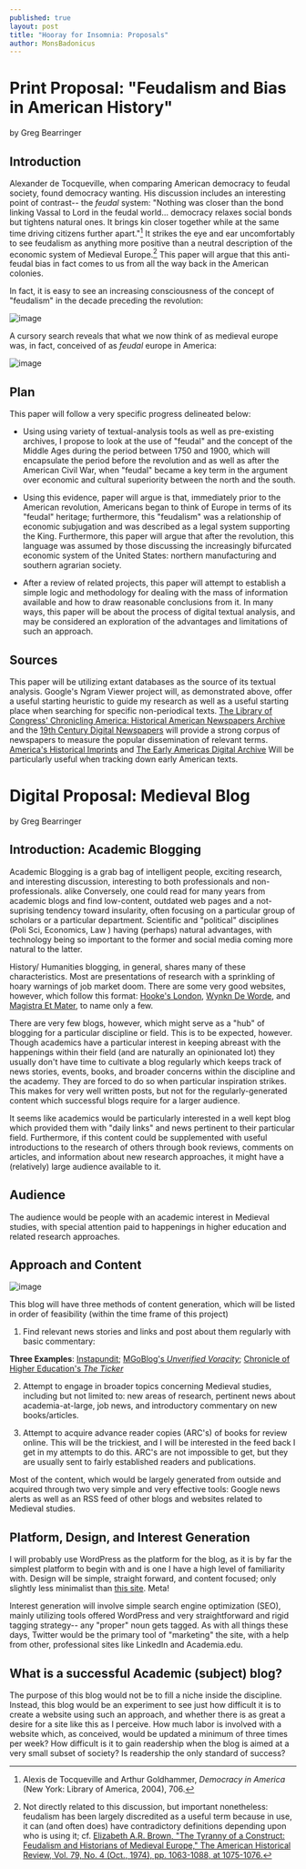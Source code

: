 ```yaml
---
published: true
layout: post
title: "Hooray for Insomnia: Proposals"
author: MonsBadonicus
---
```



# Print Proposal: "Feudalism and Bias in American History"
by Greg Bearringer

## Introduction
Alexander de Tocqueville, when comparing American democracy to feudal society, found democracy wanting. His discussion includes an interesting point of contrast-- the *feudal* system:   "Nothing was closer than the bond linking Vassal to Lord in the feudal world… democracy relaxes social bonds but tightens natural ones. It brings kin closer together while at the same time driving citizens further apart."[^1]  It strikes the eye and ear uncomfortably to see feudalism as anything more positive than a neutral description of the economic system of Medieval Europe.[^2] This paper will argue that this anti-feudal bias in fact comes to us from all the way back in the American colonies. 

In fact,  it is easy to see an increasing consciousness of the concept of "feudalism"  in the decade preceding the revolution: 

![image](http://i.imgur.com/DHQMBIg.png)

A cursory search reveals that what we now think of as medieval europe was, in fact, conceived of as *feudal* europe in America:

![image](http://i.imgur.com/qGSsJHs.png)

## Plan

This paper will follow a very specific progress delineated below:


* Using using variety of textual-analysis tools as well as  pre-existing archives, I propose to look at the use of "feudal" and the concept of the Middle Ages during the period between 1750 and 1900, which will encapsulate the period before the revolution and as well as after the American Civil War, when "feudal" became a key term in the argument over economic and cultural superiority between the north and the south. 

* Using this evidence,  paper will argue is that, immediately prior to the American revolution, Americans began to think of Europe in terms of its "feudal" heritage; furthermore, this "feudalism" was  a relationship of economic subjugation and was described as a legal system supporting the King.  Furthermore, this paper will argue that after the revolution, this language was assumed by those discussing the increasingly bifurcated economic system of the United States: northern manufacturing and southern agrarian society. 

*  After a review of related projects, this paper will attempt to establish a simple logic and methodology for dealing with the mass of information available and how to draw reasonable conclusions from it.   In many ways, this paper will be about the process of digital textual analysis, and may be considered an exploration of the advantages and limitations of such an approach.  

## Sources
This paper will be utilizing extant databases as the source of its textual analysis. Google's Ngram Viewer project will, as demonstrated above, offer a useful starting heuristic to guide my research as well as a useful starting place when searching for specific non-periodical texts. [The Library of Congress' Chronicling America: Historical American Newspapers Archive](http://chroniclingamerica.loc.gov/) and the [19th Century Digital Newspapers](http://infotrac.galegroup.com/itw/infomark/0/1/1/purl=rc6_NCNP?sw_aep=knox61277) will provide a strong corpus of newspapers to measure the popular dissemination of relevant terms. [America's Historical Imprints](http://infoweb.newsbank.com/iw-search/we/Evans?p_product=EAIX&p_action=keyword&p_theme=eai&p_nbid=O53L56QLMTM4MTE3MDUyNC44ODQzMzQ6MToxMzoxOTIuMjQ5LjEuMTM5&p_clear_search=yes&d_refprod=EAIX&) and [The Early Americas Digital Archive]( http://mith.umd.edu//eada/)  Will be particularly useful when tracking down early American texts. 



[^1]: Alexis de Tocqueville and Arthur Goldhammer, *Democracy in America* (New York: Library of America, 2004), 706.

[^2]: Not directly related to this discussion, but important nonetheless: feudalism has been largely discredited as a useful term because in use, it  can (and often does) have contradictory definitions depending upon who is using it; cf. [ Elizabeth A.R. Brown, "The Tyranny of a Construct: Feudalism and Historians of Medieval Europe," The American Historical Review, Vol. 79, No. 4 (Oct., 1974), pp. 1063-1088, at 1075-1076.](http://isites.harvard.edu/fs/docs/icb.topic867458.files/Brown-Tyranny-of-a-Construct.pdf)

# Digital Proposal: Medieval Blog
by Greg Bearringer


## Introduction: Academic Blogging
Academic Blogging is a grab bag of intelligent people, exciting research,  and interesting discussion, interesting to both professionals and non-professionals. alike Conversely,  one could read for many years from academic blogs and find low-content, outdated web pages and a not-suprising tendency toward insularity,  often focusing on a particular group of scholars or a particular department. Scientific and "political"  disciplines (Poli Sci, Economics, Law ) having (perhaps) natural advantages, with technology being so important to the former and social media coming more natural to the latter. 

History/ Humanities blogging, in general, shares many of these characteristics. Most are presentations of research with a sprinkling of hoary warnings of job market doom.  There are some very good websites, however, which follow this format: [Hooke's London](http://hookeslondon.com/), [Wynkn De Worde](http://sarahwerner.net/blog/), and [Magistra Et Mater](http://magistraetmater.blog.co.uk/), to name only a few.  

There are very few blogs, however, which might serve as a "hub" of blogging for a particular discipline or field. This is to be expected, however. Though academics have a particular interest in keeping abreast with the happenings within their field (and are naturally an opinionated lot) they usually don't have time to cultivate a blog regularly which keeps track of news stories, events, books, and broader concerns within the discipline and the academy. They are forced to do so when particular inspiration strikes. This makes for very well written posts, but not for the regularly-generated content which successful blogs require for a larger audience. 

It seems like academics would be particularly interested in a well kept blog which provided them with "daily links" and news pertinent to their particular field. Furthermore, if this content could be supplemented with useful introductions to the research of others through book reviews, comments on articles,  and information about new research approaches, it might have a (relatively) large audience available to it. 

## Audience 

The audience would be people with an academic interest in Medieval studies, with special attention paid to happenings in higher education and related research approaches. 


## Approach and Content
![image](http://dilbert.com/dyn/str_strip/000000000/00000000/0000000/000000/70000/4000/100/74148/74148.strip.gif)

This blog will have three methods of content generation, which will be listed in order of feasibility (within the time frame of this project)

1) Find relevant news stories and links and post about them regularly with basic commentary:  

  **Three Examples**:
        [Instapundit](http://pjmedia.com/instapundit/); [MGoBlog's *Unverified Voracity*](http://mgoblog.com/category/post-type/unverified-voracity);  [Chronicle of Higher Education's *The  Ticker*](http://chronicle.com/blogs/ticker/)
   
2) Attempt to engage in broader topics concerning Medieval studies, including but not limited to: new areas of research, pertinent news about academia-at-large, job news, and introductory commentary on new books/articles. 

3) Attempt to acquire advance reader copies (ARC's) of books for review online. This will be the trickiest, and I will be interested in the feed back I get in my attempts to do this. ARC's are not impossible to get, but they are usually sent to fairly established readers and publications. 

Most of the content, which would be largely generated from outside and acquired through two very simple and very effective tools: Google news alerts as well as an RSS feed of other blogs and websites related to Medieval studies. 

## Platform, Design, and Interest Generation

I will probably use WordPress as the platform for the blog, as it is by far the simplest platform to begin with and is one I have a high level of familiarity with. Design will be simple, straight forward, and content focused; only slightly less minimalist than [this site](http://dh.chadblack.net).  Meta!

Interest generation will involve simple search engine optimization (SEO), mainly utilizing tools offered WordPress and very straightforward and rigid tagging strategy-- any "proper" noun gets tagged. As with all things these days, Twitter would be the primary tool of "marketing" the site, with a help from other, professional sites like LinkedIn and Academia.edu. 

## What  is a successful Academic (subject) blog? 

The purpose of this blog would not be to fill a niche inside the discipline. Instead, this blog would be an experiment to see just how difficult it is to create a website using such an approach, and whether there is as great a desire for a site like this as I perceive. How much labor is involved with a website which, as conceived, would be updated a minimum of three times per week? How difficult is it to gain readership when the blog is aimed at a very small subset of society?  Is readership the only standard of success? 






